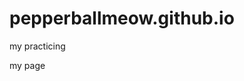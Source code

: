 # pepperballmeow.github.io
my practicing
<head>
  my page
  </head>
<body>
<a href="wxpn.org"</a>
  </body>
